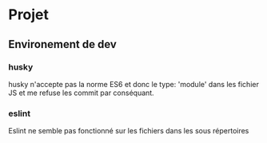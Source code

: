 # Projet

## Environement de dev

### husky

husky n'accepte pas la norme ES6 et donc le type: 'module' dans les fichier JS et me refuse les commit par conséquant.

### eslint

Eslint ne semble pas fonctionné sur les fichiers dans les sous répertoires
